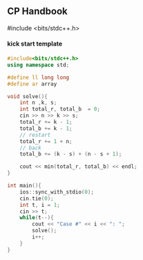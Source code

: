 ## CP Handbook



#include <bits/stdc++.h>









#### kick start template

```c++
#include<bits/stdc++.h>
using namespace std;

#define ll long long
#define ar array

void solve(){
	int n ,k, s;
	int total_r, total_b  = 0;
	cin >> n >> k >> s;
	total_r += k - 1;
	total_b += k - 1;
	// restart
	total_r += 1 + n;
	// back
	total_b += (k - s) + (n - s + 1);

	cout << min(total_r, total_b) << endl;
}

int main(){
	ios::sync_with_stdio(0);
	cin.tie(0);
	int t, i = 1;
	cin >> t;
	while(t--){
		cout << "Case #" << i << ": ";
		solve();
		i++;
	}
}
```

